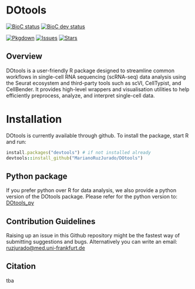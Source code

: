 # <b> DOtools </b>


[![BioC status](https://www.bioconductor.org/shields/build/release/bioc/DOtools.svg)](https://bioconductor.org/checkResults/release/bioc-LATEST/DOtools)
[![BioC dev status](https://www.bioconductor.org/shields/build/devel/bioc/DOtools.svg)](https://bioconductor.org/checkResults/devel/bioc-LATEST/DOtools)
<!-- badges: start -->
[![Pkgdown](https://img.shields.io/badge/docs-pkgdown-blue.svg)](https://MarianoRuzJurado.github.io/DOtools/)
[![Issues](https://img.shields.io/github/issues/MarianoRuzJurado/DOtools)](https://github.com/MarianoRuzJurado/DOtools/issues)
[![Stars](https://img.shields.io/github/stars/MarianoRuzJurado/DOtools?style=flat&logo=github&color=yellow)](https://github.com/MarianoRuzJurado/DOtools/stargazers)
<!-- badges: end -->

## Overview
DOtools is a user-friendly R package designed to streamline common workflows in single-cell RNA sequencing (scRNA-seq) data analysis using the Seurat ecosystem and third-party tools such as scVI, CellTypist, and CellBender.
It provides high-level wrappers and visualisation utilities to help efficiently preprocess, analyze, and interpret single-cell data.

# <b> Installation </b>
DOtools is currently available through github. To install the package, start R and run:

```ruby
install.packages("devtools") # if not installed already
devtools::install_github("MarianoRuzJurado/DOtools")
```

## <b> Python package </b>
If you prefer python over R for data analysis, we also provide a python version of the DOtools package.
Please refer for the python version to: [DOtools_py](https://github.com/davidrm-bio/DOTools_py)


## <b> Contribution Guidelines </b>
Raising up an issue in this Github repository might be the fastest way of submitting suggestions and bugs.
Alternatively you can write an email: ruzjurado@med.uni-frankfurt.de

## <b> Citation </b>
tba
